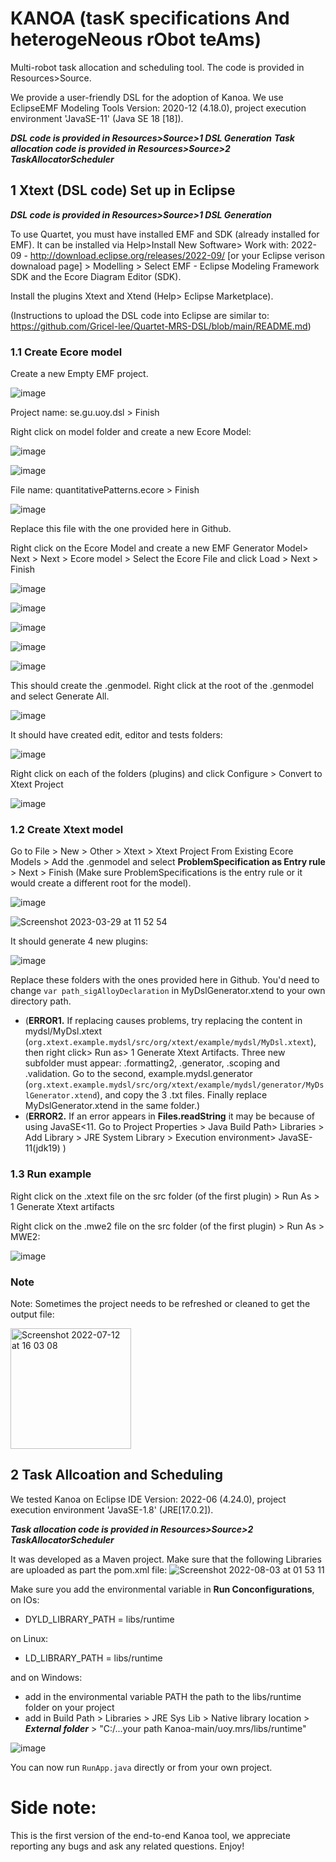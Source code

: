 # KANOA (tasK specifications And heterogeNeous rObot teAms)

Multi-robot task allocation and scheduling tool. The code is provided in Resources>Source.

We provide a user-friendly DSL for the adoption of Kanoa. We use EclipseEMF Modeling Tools Version: 2020-12 (4.18.0), project execution environment 'JavaSE-11' (Java SE 18 [18]).



***DSL code is provided in Resources>Source>1 DSL Generation***
***Task allocation code is provided in Resources>Source>2 TaskAllocatorScheduler***



## 1 Xtext (DSL code) Set up in Eclipse

***DSL code is provided in Resources>Source>1 DSL Generation***

To use Quartet, you must have installed EMF and SDK (already installed for EMF). It can be installed via Help>Install New Software> Work with: 2022-09 - http://download.eclipse.org/releases/2022-09/ [or your Eclipse verison downaload page] > Modelling > Select EMF - Eclipse Modeling Framework SDK and the Ecore Diagram Editor (SDK).

Install the plugins Xtext and Xtend (Help> Eclipse Marketplace).

(Instructions to upload the DSL code into Eclipse are similar to: https://github.com/Gricel-lee/Quartet-MRS-DSL/blob/main/README.md)


### 1.1 Create Ecore model

Create a new Empty EMF project.

![image](https://user-images.githubusercontent.com/63869574/157302815-76010dfd-5cc3-4748-8a54-599e32c91b28.png)

Project name: se.gu.uoy.dsl > Finish

Right click on model folder and create a new Ecore Model:

![image](https://user-images.githubusercontent.com/63869574/157302954-64ee4b16-b2e1-4cc2-ad83-f8cd034a3cb5.png)

![image](https://user-images.githubusercontent.com/63869574/157302995-35c49c86-dd84-427c-b213-3ef4b93f1a59.png)

File name: quantitativePatterns.ecore > Finish

![image](https://user-images.githubusercontent.com/63869574/157303148-d87b5443-1f5c-48d6-a9f7-ca6b67a7c945.png)

Replace this file with the one provided here in Github.

Right click on the Ecore Model and create a new EMF Generator Model> Next > Next > Ecore model > Select the Ecore File and click Load > Next > Finish

![image](https://user-images.githubusercontent.com/63869574/157303557-c53455a1-9242-43f8-93ce-e0fbebc55e20.png)

![image](https://user-images.githubusercontent.com/63869574/157303582-9bec7d30-45da-4cf8-b034-066927108cd8.png)

![image](https://user-images.githubusercontent.com/63869574/157303629-c46f8f66-a32a-4e94-a911-956a7dfb0e36.png)

![image](https://user-images.githubusercontent.com/63869574/157303651-3ffd446b-2b8b-4c2a-9bae-269c15bfb300.png)

![image](https://user-images.githubusercontent.com/63869574/157303676-8369f471-cfd5-418e-ad95-660df05fdb02.png)

This should create the .genmodel. Right click at the root of the .genmodel and select Generate All.

![image](https://user-images.githubusercontent.com/63869574/157303738-2fc08257-0cf5-47e5-870c-a1571508725b.png)

It should have created edit, editor and tests folders:

![image](https://user-images.githubusercontent.com/63869574/157303770-a5cae357-5b30-4dd0-9d98-a9c67297117c.png)

Right click on each of the folders (plugins) and click Configure > Convert to Xtext Project

![image](https://user-images.githubusercontent.com/63869574/157303845-8cd6cb9f-80db-42c2-ad7e-1d932fd38e97.png)

### 1.2 Create Xtext model

Go to File > New > Other > Xtext > Xtext Project From Existing Ecore Models > Add the .genmodel and select **ProblemSpecification as Entry rule** > Next > Finish
(Make sure ProblemSpecifications is the entry rule or it would create a different root for the model).

![image](https://user-images.githubusercontent.com/63869574/157304022-08fef1ad-3a43-4f4f-aabd-13ee6c6224ef.png)

![Screenshot 2023-03-29 at 11 52 54](https://user-images.githubusercontent.com/63869574/228511867-6f5aa0f8-0f42-439e-bb4f-8dc8f93a7c7f.jpg)


It should generate 4 new plugins:

![image](https://user-images.githubusercontent.com/63869574/157304117-8c0b7fd3-b38c-4126-b9e8-8cc52e0ddc05.png)

Replace these folders with the ones provided here in Github. You'd need to change ```var path_sigAlloyDeclaration``` in MyDslGenerator.xtend to your own directory path.

- (**ERROR1.** If replacing causes problems, try replacing the content in mydsl/MyDsl.xtext (```org.xtext.example.mydsl/src/org/xtext/example/mydsl/MyDsl.xtext```), then right click> Run as> 1 Generate Xtext Artifacts. Three new subfolder must appear: .formatting2, .generator, .scoping and .validation. Go to the second, example.mydsl.generator (```org.xtext.example.mydsl/src/org/xtext/example/mydsl/generator/MyDslGenerator.xtend```), and copy the 3 .txt files. Finally replace MyDslGenerator.xtend in the same folder.)
- (**ERROR2.** If an error appears in **Files.readString** it may be because of using JavaSE<11. Go to Project Properties > Java Build Path> Libraries > Add Library > JRE System Library > Execution environment> JavaSE-11(jdk19) )

### 1.3 Run example

Right click on the .xtext file on the src folder (of the first plugin) > Run As > 1 Generate Xtext artifacts

Right click on the .mwe2 file on the src folder (of the first plugin) > Run As > MWE2:

![image](https://user-images.githubusercontent.com/63869574/157304320-169262e6-d270-4230-89b5-a93961967b0c.png)

### Note
Note: Sometimes the project needs to be refreshed or cleaned to get the output file:

<img width="193" alt="Screenshot 2022-07-12 at 16 03 08" src="https://user-images.githubusercontent.com/63869574/178522451-ca18c2bb-c6de-42a7-b5d7-f6b3de2bf7a7.png">





## 2 Task Allcoation and Scheduling
We tested Kanoa on Eclipse IDE Version: 2022-06 (4.24.0), project execution environment 'JavaSE-1.8' (JRE[17.0.2]).


***Task allocation code is provided in Resources>Source>2 TaskAllocatorScheduler***

It was developed as a Maven project. Make sure that the following Libraries are uploaded as part the pom.xml file:
![Screenshot 2022-08-03 at 01 53 11](https://user-images.githubusercontent.com/63869574/182501198-00b894b8-d11c-48a2-91cf-33b5a827c4e7.png)

Make sure you add the environmental variable in __Run Conconfigurations__, on IOs:
- DYLD_LIBRARY_PATH = libs/runtime

on Linux:
- LD_LIBRARY_PATH = libs/runtime

and on Windows:
- add in the environmental variable PATH the path to the libs/runtime folder on your project
- add in Build Path > Libraries > JRE Sys Lib > Native library location > ***External folder*** > "C:/...your path Kanoa-main/uoy.mrs/libs/runtime"

![image](https://user-images.githubusercontent.com/63869574/196206022-52ea3e08-5843-469d-9582-095b53421aaf.png)


You can now run ```RunApp.java``` directly or from your own project.



# Side note:
This is the first version of the end-to-end Kanoa tool, we appreciate reporting any bugs and ask any related questions.
Enjoy!
